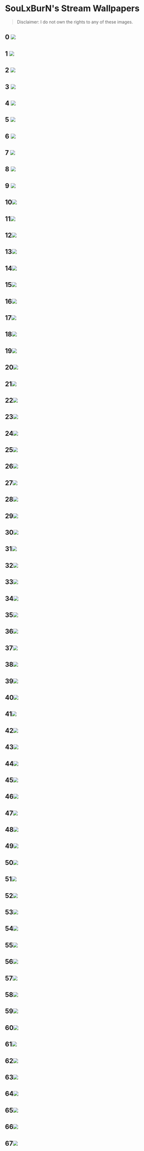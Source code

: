 # SouLxBurN's Stream Wallpapers
> Disclaimer: I do not own the rights to any of these images.

## 0 ![](./wallpaper/digital-landscape-wallpaper.jpg)
## 1 ![](./wallpaper/Penny.JPG)
## 2 ![](./wallpaper/The_Pink_Sunset_Wallpaper_2560x1600.jpg)
## 3 ![](./wallpaper/black-and-red-abstract-painting.jpeg)
## 4 ![](./wallpaper/3399647.jpeg)
## 5 ![](./wallpaper/95-952362_dark-wood-wallpapers-terminal-background-image-dark.jpg)
## 6 ![](./wallpaper/wp/1.jpg)
## 7 ![](./wallpaper/wp/2.jpg)
## 8 ![](./wallpaper/wp/3.jpg)
## 9 ![](./wallpaper/wp/4.jpg)
## 10![](./wallpaper/wp/5.jpg)
## 11![](./wallpaper/wp/6.jpg)
## 12![](./wallpaper/wp/7.jpg)
## 13![](./wallpaper/wp/8.jpg)
## 14![](./wallpaper/wp/9.jpg)
## 15![](./wallpaper/wp/10.jpg)
## 16![](./wallpaper/wp/11.jpg)
## 17![](./wallpaper/wp/12.jpg)
## 18![](./wallpaper/wp/13.jpg)
## 19![](./wallpaper/wp/14.jpg)
## 20![](./wallpaper/wp/15.jpg)
## 21![](./wallpaper/wp/16.jpg)
## 22![](./wallpaper/wp/17.jpg)
## 23![](./wallpaper/wp/18.jpg)
## 24![](./wallpaper/wp/19.jpg)
## 25![](./wallpaper/wp/20.jpg)
## 26![](./wallpaper/wp/21.jpg)
## 27![](./wallpaper/wp/22.jpg)
## 28![](./wallpaper/wp/23.jpg)
## 29![](./wallpaper/wp/24.jpg)
## 30![](./wallpaper/wp/25.jpg)
## 31![](./wallpaper/wp/26.jpg)
## 32![](./wallpaper/wp/27.jpg)
## 33![](./wallpaper/wp/28.jpg)
## 34![](./wallpaper/wp/29.jpg)
## 35![](./wallpaper/wp/30.jpg)
## 36![](./wallpaper/wp/31.jpg)
## 37![](./wallpaper/rimer-ku.jpg)
## 38![](./wallpaper/wp/33.jpg)
## 39![](./wallpaper/wp/34.jpg)
## 40![](./wallpaper/wp/35.jpg)
## 41![](./wallpaper/wp/36.jpg)
## 42![](./wallpaper/wp/37.jpg)
## 43![](./wallpaper/wp/38.jpg)
## 44![](./wallpaper/wp/39.jpg)
## 45![](./wallpaper/wp/40.jpg)
## 46![](./wallpaper/wp/41.jpg)
## 47![](./wallpaper/wp/42.jpg)
## 48![](./wallpaper/Azmodan.jpg)
## 49![](./wallpaper/background-atom.jpg)
## 50![](./wallpaper/Batman-Weathered-Metal.jpg)
## 51![](./wallpaper/Cowboy-Bebop.jpg)
## 52![](./wallpaper/Diablo3.jpg)
## 53![](./wallpaper/Fantasy-Landscape.jpg)
## 54![](./wallpaper/Mass-Effect-Normandy.jpg)
## 55![](./wallpaper/2022-01-11/1027254.jpg)
## 56![](./wallpaper/2022-01-11/1046436.jpg)
## 57![](./wallpaper/2022-01-11/1203076.jpg)
## 58![](./wallpaper/2022-01-11/150393.jpg)
## 59![](./wallpaper/2022-01-11/35682.jpg)
## 60![](./wallpaper/2022-01-11/413332.jpg)
## 61![](./wallpaper/2022-01-11/434002.jpg)
## 62![](./wallpaper/2022-01-11/706365.png)
## 63![](./wallpaper/2022-01-11/719179.png)
## 64![](./wallpaper/2022-01-11/915991.png)
## 65![](./wallpaper/2022-01-11/925020.png)
## 66![](./wallpaper/2022-01-11/964702.png)
## 67![](./wallpaper/2022-01-11/eclipse.jpg)




































































